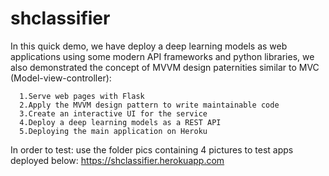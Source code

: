 # shclassifier
In this quick demo, we have deploy a deep learning models as web applications 
using some modern API frameworks and python libraries, we also demonstrated the concept of MVVM design paternities similar to MVC (Model-view-controller):
		
	  1.Serve web pages with Flask
	  2.Apply the MVVM design pattern to write maintainable code
	  3.Create an interactive UI for the service
	  4.Deploy a deep learning models as a REST API
	  5.Deploying the main application on Heroku
		
		
 In order to test: use the folder pics containing 4 pictures to test apps deployed below:
https://shclassifier.herokuapp.com
